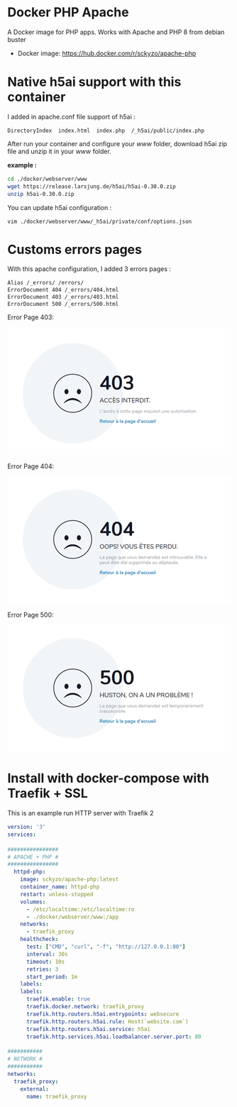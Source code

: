 # Docker PHP Apache
A Docker image for PHP apps. Works with Apache and PHP 8 from debian buster

* Docker image: https://hub.docker.com/r/sckyzo/apache-php

# Native h5ai support with this container

I added in apache.conf file support of h5ai : 

```apacheconf
DirectoryIndex  index.html  index.php  /_h5ai/public/index.php
```
After run your container and configure your _www_ folder, download h5ai zip file and unzip it in your _www_ folder.

**example :**

```bash
cd ./docker/webserver/www
wget https://release.larsjung.de/h5ai/h5ai-0.30.0.zip
unzip h5ai-0.30.0.zip
```

You can update h5ai configuration : 

```
vim ./docker/webserver/www/_h5ai/private/conf/options.json
```

# Customs errors pages

With this apache configuration, I added 3 errors pages :

```apacheconf
Alias /_errors/ /errors/
ErrorDocument 404 /_errors/404.html
ErrorDocument 403 /_errors/403.html
ErrorDocument 500 /_errors/500.html
```

Error Page 403: 

![Error 403](Screenshots/403.png)

Error Page 404: 

![Error 404](Screenshots/404.png)

Error Page 500: 

![Error 50x](Screenshots/500.png)

# Install with docker-compose with Traefik + SSL

This is an example run HTTP server with Traefik 2

```yaml
version: '3'
services:

################
# APACHE + PHP #
################
  httpd-php:
    image: sckyzo/apache-php:latest
    container_name: httpd-php
    restart: unless-stopped
    volumes:
      - /etc/localtime:/etc/localtime:ro
      - ./docker/webserver/www:/app
    networks:
      - traefik_proxy
    healthcheck:
      test: ["CMD", "curl", "-f", "http://127.0.0.1:80"]
      interval: 30s
      timeout: 10s
      retries: 3
      start_period: 1m
    labels:
    labels:
      traefik.enable: true
      traefik.docker.network: traefik_proxy
      traefik.http.routers.h5ai.entrypoints: websecure
      traefik.http.routers.h5ai.rule: Host(`website.com`) 
      traefik.http.routers.h5ai.service: h5ai
      traefik.http.services.h5ai.loadbalancer.server.port: 80

###########
# NETWORK #
###########
networks:
  traefik_proxy:
    external:
      name: traefik_proxy
```
